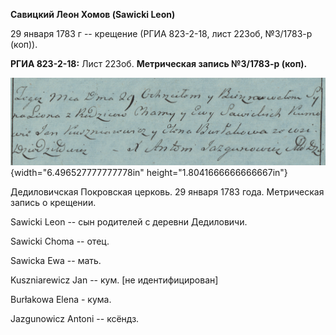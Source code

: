 **Савицкий Леон Хомов (Sawicki Leon)**

29 января 1783 г -- крещение (РГИА 823-2-18, лист 223об, №3/1783-р
(коп)).

**РГИА 823-2-18:** Лист 223об. **Метрическая запись №3/1783-р (коп).**

![](./media/fe45725460c2f990dadcc33251a6c9676a895859.png){width="6.496527777777778in"
height="1.8041666666666667in"}

Дедиловичская Покровская церковь. 29 января 1783 года. Метрическая
запись о крещении.

Sawicki Leon -- сын родителей с деревни Дедиловичи.

Sawicki Choma -- отец.

Sawicka Ewa -- мать.

Kuszniarewicz Jan -- кум. \[не идентифицирован\]

Burłakowa Elena - кума.

Jazgunowicz Antoni -- ксёндз.
